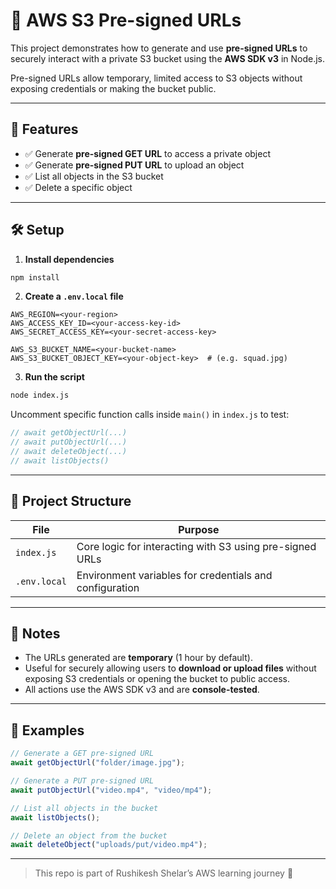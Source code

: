 # 🔐 AWS S3 Pre-signed URLs

This project demonstrates how to generate and use **pre-signed URLs** to securely interact with a private S3 bucket using the **AWS SDK v3** in Node.js.

Pre-signed URLs allow temporary, limited access to S3 objects without exposing credentials or making the bucket public.

---

## 📁 Features

- ✅ Generate **pre-signed GET URL** to access a private object
- ✅ Generate **pre-signed PUT URL** to upload an object
- ✅ List all objects in the S3 bucket
- ✅ Delete a specific object

---

## 🛠️ Setup

1. **Install dependencies**

```bash
npm install
```

2. **Create a `.env.local` file**

```env
AWS_REGION=<your-region>
AWS_ACCESS_KEY_ID=<your-access-key-id>
AWS_SECRET_ACCESS_KEY=<your-secret-access-key>

AWS_S3_BUCKET_NAME=<your-bucket-name>
AWS_S3_BUCKET_OBJECT_KEY=<your-object-key>  # (e.g. squad.jpg)
```

3. **Run the script**

```bash
node index.js
```

Uncomment specific function calls inside `main()` in `index.js` to test:

```js
// await getObjectUrl(...)
// await putObjectUrl(...)
// await deleteObject(...)
// await listObjects()
```

---

## 📂 Project Structure

| File         | Purpose                                                  |
| ------------ | -------------------------------------------------------- |
| `index.js`   | Core logic for interacting with S3 using pre-signed URLs |
| `.env.local` | Environment variables for credentials and configuration  |

---

## 🔐 Notes

- The URLs generated are **temporary** (1 hour by default).
- Useful for securely allowing users to **download or upload files** without exposing S3 credentials or opening the bucket to public access.
- All actions use the AWS SDK v3 and are **console-tested**.

---

## 🧪 Examples

```js
// Generate a GET pre-signed URL
await getObjectUrl("folder/image.jpg");

// Generate a PUT pre-signed URL
await putObjectUrl("video.mp4", "video/mp4");

// List all objects in the bucket
await listObjects();

// Delete an object from the bucket
await deleteObject("uploads/put/video.mp4");
```

---

> This repo is part of Rushikesh Shelar’s AWS learning journey 🚀

